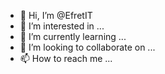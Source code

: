 - 👋 Hi, I’m @EfretIT
- 👀 I’m interested in ...
- 🌱 I’m currently learning ...
- 💞️ I’m looking to collaborate on ...
- 📫 How to reach me ...

<!---
This profile hosts all the microservice programs running in EFRET.
--->
